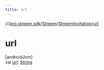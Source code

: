 ```yaml
---
title: url
---
```

//[<root>](../../../../index.html)/[pro.streem.sdk](../../index.html)/[Streem](../index.html)/[StreemInvitation](index.html)/[url](url.html)



# url



[androidJvm]\
val [url](url.html): [String](https://kotlinlang.org/api/latest/jvm/stdlib/kotlin/-string/index.html)




